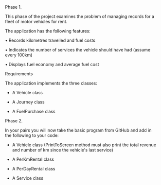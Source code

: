 Phase 1. 

This phase of the project examines the problem of managing records for a fleet of motor vehicles for rent. 


The application has the following features:

•	Records kilometres travelled and fuel costs

•	Indicates the number of services the vehicle should have had (assume every 100km)

•	Displays fuel economy and average fuel cost 

Requirements

The application implements the three classes:

- A Vehicle class

- A Journey class

- A FuelPurchase class



Phase 2.


In your pairs you will now take the basic program from GitHub and add in the following to your code:

- A Vehicle class (PrintToScreen method must also print the total revenue and number of km since the vehicle's last service)

- A PerKmRental class

- A PerDayRental class

- A Service class
